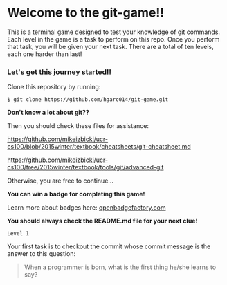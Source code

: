 # Welcome to the git-game!! 

This is a terminal game designed to test your knowledge of git commands.
Each level in the game is a task to perform on this repo.
Once you perform that task, you will be given your next task.
  There are a total of ten levels, each one harder than last!

### Let's get this journey started!! 
Clone this repository by running:

```
$ git clone https://github.com/hgarc014/git-game.git
```
**Don't know a lot about git??**

Then you should check these files for assistance:

https://github.com/mikeizbicki/ucr-cs100/blob/2015winter/textbook/cheatsheets/git-cheatsheet.md

https://github.com/mikeizbicki/ucr-cs100/tree/2015winter/textbook/tools/git/advanced-git

Otherwise, you are free to continue...

**You can win a badge for completing this game!**

Learn more about badges here: [openbadgefactory.com](https://openbadgefactory.com/?open=modal-faq)

**You should always check the README.md file for your next clue!**

``Level 1``

Your first task is to checkout the commit whose commit message is the answer to this question: 

> When a programmer is born, what is the first thing he/she learns to say?

